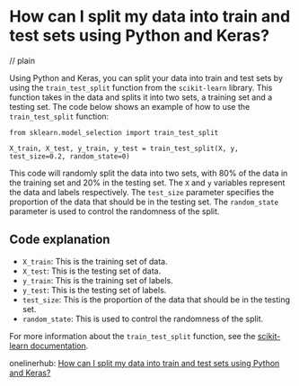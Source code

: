 # How can I split my data into train and test sets using Python and Keras?
// plain

Using Python and Keras, you can split your data into train and test sets by using the `train_test_split` function from the `scikit-learn` library. This function takes in the data and splits it into two sets, a training set and a testing set. The code below shows an example of how to use the `train_test_split` function:

```
from sklearn.model_selection import train_test_split

X_train, X_test, y_train, y_test = train_test_split(X, y, test_size=0.2, random_state=0)
```

This code will randomly split the data into two sets, with 80% of the data in the training set and 20% in the testing set. The `X` and `y` variables represent the data and labels respectively. The `test_size` parameter specifies the proportion of the data that should be in the testing set. The `random_state` parameter is used to control the randomness of the split.

## Code explanation


- `X_train`: This is the training set of data.
- `X_test`: This is the testing set of data.
- `y_train`: This is the training set of labels.
- `y_test`: This is the testing set of labels.
- `test_size`: This is the proportion of the data that should be in the testing set.
- `random_state`: This is used to control the randomness of the split.

For more information about the `train_test_split` function, see the [scikit-learn documentation](https://scikit-learn.org/stable/modules/generated/sklearn.model_selection.train_test_split.html).

onelinerhub: [How can I split my data into train and test sets using Python and Keras?](https://onelinerhub.com/python-keras/how-can-i-split-my-data-into-train-and-test-sets-using-python-and-keras)